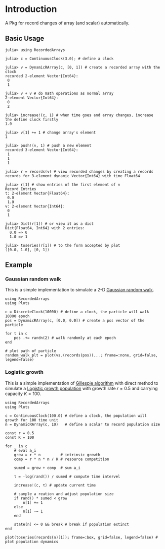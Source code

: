 # Introduction

A Pkg for record changes of array (and scalar) automatically.

## Basic Usage

```jldoctest
julia> using RecordedArrays

julia> c = ContinuousClock(3.0); # define a clock

julia> v = DynamicRArray(c, [0, 1]) # create a recorded array with the clock
recorded 2-element Vector{Int64}:
 0
 1

julia> v + v # do math operations as normal array
2-element Vector{Int64}:
 0
 2

julia> increase!(c, 1) # when time goes and array changes, increase the define clock firstly
1.0

julia> v[1] += 1 # change array's element
1

julia> push!(v, 1) # push a new element
recorded 3-element Vector{Int64}:
 1
 1
 1

julia> r = records(v) # view recorded changes by creating a records
records for 3-element dynamic Vector{Int64} with time Float64

julia> r[1] # show entries of the first element of v
Record Entries
t: 2-element Vector{Float64}:
 0.0
 1.0
v: 2-element Vector{Int64}:
 0
 1

julia> Dict(r[1]) # or view it as a dict
Dict{Float64, Int64} with 2 entries:
  0.0 => 0
  1.0 => 1

julia> toseries(r[1]) # to the form accepted by plot
([0.0, 1.0], [0, 1])
```

## Example

### Gaussian random walk

This is a simple implementation to simulate a 2-D
[Gaussian random walk](https://en.wikipedia.org/wiki/Random_walk).

```@example random_walk
using RecordedArrays
using Plots

c = DiscreteClock(10000) # define a clock, the particle will walk 10000 epoch
pos = DynamicRArray(c, [0.0, 0.0]) # create a pos vector of the particle

for t in c
    pos .+= randn(2) # walk randomly at each epoch
end

# plot path of particle
random_walk_plt = plot(vs.(records(pos))...; frame=:none, grid=false, legend=false)
```

### Logistic growth

This is a simple implementation of [Gillespie algorithm](https://en.wikipedia.org/wiki/Gillespie_algorithm)
with direct method to simulate a
[Logistic growth population](https://en.wikipedia.org/wiki/Logistic_function#In_ecology:_modeling_population_growth)
with growth rate $r=0.5$ and carrying capacity $K=100$.

```@example birth_death
using RecordedArrays
using Plots

c = ContinuousClock(100.0) # define a clock, the population will growth for 100 time unit
n = DynamicRArray(c, 10)   # define a scalar to record population size

const r = 0.5
const K = 100

for _ in c
    # eval a_i
    grow = r * n         # intrinsic growth
    comp = r * n * n / K # resource competition

    sumed = grow + comp  # sum a_i

    τ = -log(rand()) / sumed # compute time intervel

    increase!(c, τ) # update current time

    # sample a reation and adjust population size
    if rand() * sumed < grow
        n[1] += 1
    else
        n[1] -= 1
    end

    state(n) <= 0 && break # break if population extinct
end

plot(toseries(records(n)[1]); frame=:box, grid=false, legend=false) # plot population dynamics
```

